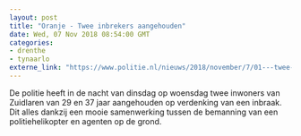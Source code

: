 ```yaml
---
layout: post
title: "Oranje - Twee inbrekers aangehouden"
date: Wed, 07 Nov 2018 08:54:00 GMT
categories: 
- drenthe 
- tynaarlo 
externe_link: "https://www.politie.nl/nieuws/2018/november/7/01---twee-inbrekers-aangehouden.html"
---
```


De politie heeft in de nacht van dinsdag op woensdag twee inwoners van Zuidlaren van 29 en 37 jaar aangehouden op verdenking van een inbraak. Dit alles dankzij een mooie samenwerking tussen de bemanning van een politiehelikopter en agenten op de grond.
